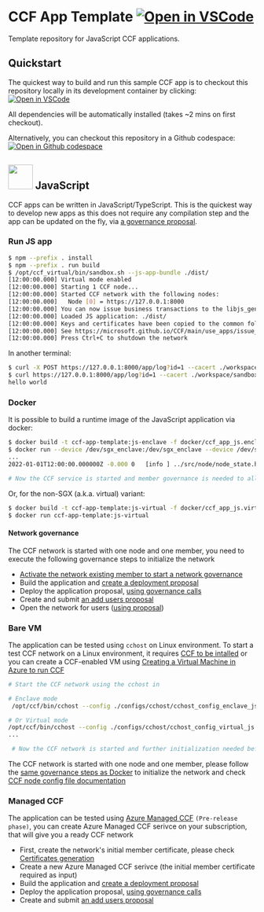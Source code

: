 # CCF App Template [![Open in VSCode](https://img.shields.io/static/v1?label=Open+in&message=VSCode&logo=visualstudiocode&color=007ACC&logoColor=007ACC&labelColor=2C2C32)](https://vscode.dev/redirect?url=vscode://ms-vscode-remote.remote-containers/cloneInVolume?url=https://github.com/andpiccione/ccf-app-template)

Template repository for JavaScript CCF applications.

## Quickstart

The quickest way to build and run this sample CCF app is to checkout this repository locally in its development container by clicking: 
[![Open in VSCode](https://img.shields.io/static/v1?label=Open+in&message=VSCode&logo=visualstudiocode&color=007ACC&logoColor=007ACC&labelColor=2C2C32)](https://vscode.dev/redirect?url=vscode://ms-vscode-remote.remote-containers/cloneInVolume?url=https://github.com/andpiccione/ccf-app-template)

All dependencies will be automatically installed (takes ~2 mins on first checkout).

Alternatively, you can checkout this repository in a Github codespace: [![Open in Github codespace](https://img.shields.io/static/v1?label=Open+in&message=GitHub+codespace&logo=github&color=2F363D&logoColor=white&labelColor=2C2C32)](https://github.com/codespaces/new?hide_repo_select=true&ref=main&repo=496290904&machine=basicLinux32gb&devcontainer_path=.devcontainer.json&location=WestEurope)

## <img src="https://user-images.githubusercontent.com/42961061/191275583-88e00f94-73aa-4d66-9786-047987eb9fa9.png" height=50px> </img> JavaScript

CCF apps can be written in JavaScript/TypeScript. This is the quickest way to develop new apps as this does not require any compilation step and the app can be updated on the fly, via [a governance proposal](https://microsoft.github.io/CCF/main/build_apps/js_app_bundle.html#deployment).

### Run JS app

```bash
$ npm --prefix . install
$ npm --prefix . run build
$ /opt/ccf_virtual/bin/sandbox.sh --js-app-bundle ./dist/
[12:00:00.000] Virtual mode enabled
[12:00:00.000] Starting 1 CCF node...
[12:00:00.000] Started CCF network with the following nodes:
[12:00:00.000]   Node [0] = https://127.0.0.1:8000
[12:00:00.000] You can now issue business transactions to the libjs_generic application
[12:00:00.000] Loaded JS application: ./dist/
[12:00:00.000] Keys and certificates have been copied to the common folder: /workspaces/ccf-app-template/workspace/sandbox_common
[12:00:00.000] See https://microsoft.github.io/CCF/main/use_apps/issue_commands.html for more information
[12:00:00.000] Press Ctrl+C to shutdown the network
```

In another terminal:

```bash
$ curl -X POST https://127.0.0.1:8000/app/log?id=1 --cacert ./workspace/sandbox_common/service_cert.pem -H "Content-Type: application/json" --data '{"msg": "hello world"}'
$ curl https://127.0.0.1:8000/app/log?id=1 --cacert ./workspace/sandbox_common/service_cert.pem
hello world
```

### Docker

It is possible to build a runtime image of the JavaScript application via docker:

```bash
$ docker build -t ccf-app-template:js-enclave -f docker/ccf_app_js.enclave .
$ docker run --device /dev/sgx_enclave:/dev/sgx_enclave --device /dev/sgx_provision:/dev/sgx_provision -v /dev/sgx:/dev/sgx ccf-app-template:js-enclave
...
2022-01-01T12:00:00.000000Z -0.000 0   [info ] ../src/node/node_state.h:1790        | Network TLS connections now accepted

# Now the CCF service is started and member governance is needed to allow trusted users to interact with the deployed application
```

Or, for the non-SGX (a.k.a. virtual) variant:

```bash
$ docker build -t ccf-app-template:js-virtual -f docker/ccf_app_js.virtual .
$ docker run ccf-app-template:js-virtual
```

#### Network governance

The CCF network is started with one node and one member, you need to execute the following governance steps to initialize the network

- [Activate the network existing member to start a network governance](https://microsoft.github.io/CCF/main/governance/adding_member.html#activating-a-new-member)
- Build the application and [create a deployment proposal](https://microsoft.github.io/CCF/main/build_apps/js_app_bundle.html#deployment)
- Deploy the application proposal, [using governance calls](https://microsoft.github.io/CCF/main/governance/proposals.html#submitting-a-new-proposal)
- Create and submit [an add users proposal](https://microsoft.github.io/CCF/main/governance/open_network.html#adding-users)
- Open the network for users ([using proposal](https://microsoft.github.io/CCF/main/governance/open_network.html#opening-the-network))

### Bare VM

The application can be tested using `cchost` on Linux environment.
To start a test CCF network on a Linux environment, it requires [CCF to be intalled](https://microsoft.github.io/CCF/main/build_apps/install_bin.html) or you can create a CCF-enabled VM using [Creating a Virtual Machine in Azure to run CCF](https://github.com/microsoft/CCF/blob/main/getting_started/azure_vm/README.md)

```bash
# Start the CCF network using the cchost in

# Enclave mode
 /opt/ccf/bin/cchost --config ./configs/cchost/cchost_config_enclave_js.json

# Or Virtual mode
/opt/ccf/bin/cchost --config ./configs/cchost/cchost_config_virtual_js.json
...

 # Now the CCF network is started and further initialization needed before the interaction with the service
```

The CCF network is started with one node and one member, please follow the [same governance steps as Docker](#network-governance) to initialize the network and check [CCF node config file documentation](https://microsoft.github.io/CCF/main/operations/configuration.html)


### Managed CCF

The application can be tested using [Azure Managed CCF](https://techcommunity.microsoft.com/t5/azure-confidential-computing/microsoft-introduces-preview-of-azure-managed-confidential/ba-p/3648986) ``(Pre-release phase)``, you can create Azure Managed CCF serivce on your subscription, that will give you a ready CCF network

- First, create the network's initial member certificate, please check [Certificates generation](https://microsoft.github.io/CCF/main/governance/adding_member.html)
- Create a new Azure Managed CCF serivce (the initial member certificate required as input)
- Build the application and [create a deployment proposal](https://microsoft.github.io/CCF/main/build_apps/js_app_bundle.html#deployment)
- Deploy the application proposal, [using governance calls](https://microsoft.github.io/CCF/main/governance/proposals.html#creating-a-proposal)
- Create and submit [an add users proposal](https://microsoft.github.io/CCF/main/governance/proposals.html#creating-a-proposal)
